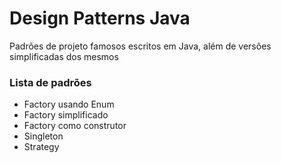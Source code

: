 # Design Patterns Java

Padrões de projeto famosos escritos em Java, além de versões simplificadas dos mesmos

### Lista de padrões

- Factory usando Enum
- Factory simplificado
- Factory como construtor
- Singleton
- Strategy